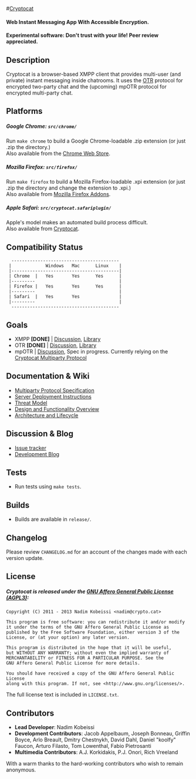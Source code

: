#[Cryptocat](https://crypto.cat)
#### Web Instant Messaging App With Accessible Encryption.
#### Experimental software: Don't trust with your life! Peer review appreciated.

## Description
Cryptocat is a browser-based XMPP client that provides multi-user (and private) instant messaging inside chatrooms. It uses the [OTR](http://www.cypherpunks.ca/otr/) protocol for encrypted two-party chat and the (upcoming) mpOTR protocol for encrypted multi-party chat.  

## Platforms
##### Google Chrome: `src/chrome/`
Run `make chrome` to build a Google Chrome-loadable .zip extension (or just .zip the directory.)  
Also available from the [Chrome Web Store](https://chrome.google.com/webstore/detail/cryptocat/gonbigodpnfghidmnphnadhepmbabhij).  
##### Mozilla Firefox: `src/firefox/`
Run `make firefox` to build a Mozilla Firefox-loadable .xpi extension (or just .zip the directory and change the extension to .xpi.)  
Also available from [Mozilla Firefox Addons](https://addons.mozilla.org/en-US/firefox/addon/cryptocat/).  
##### Apple Safari: `src/cryptocat.safariplugin/`
Apple's model makes an automated build process difficult.  
Also available from [Cryptocat](https://crypto.cat/get/cryptocat.safariextz).

## Compatibility Status
```
  -----------------------------------------
 |             Windows   Mac      Linux    |
 |-----------------------------------------|
 | Chrome  |   Yes       Yes      Yes      |
 |---------                                |
 | Firefox |   Yes       Yes      Yes      |
 |---------                                |
 | Safari  |   Yes       Yes               |
 |---------                                |
  -----------------------------------------
```  

## Goals
* XMPP **[DONE]** | [Discussion](https://github.com/cryptocat/cryptocat/issues/83), [Library](http://strophe.im)
* OTR **[DONE]** | [Discussion](https://github.com/cryptocat/cryptocat/issues/84), [Library](https://github.com/arlolra/otr)
* mpOTR | [Discussion](https://github.com/cryptocat/cryptocat/issues/82), Spec in progress. Currently relying on the [Cryptocat Multiparty Protocol](https://github.com/cryptocat/cryptocat/wiki/Multiparty-Protocol-Specification)  

## Documentation & Wiki
* [Multiparty Protocol Specification](https://github.com/cryptocat/cryptocat/wiki/Multiparty-Protocol-Specification)  
* [Server Deployment Instructions](https://github.com/cryptocat/cryptocat/wiki/Server-Deployment-Instructions)  
* [Threat Model](https://github.com/cryptocat/cryptocat/wiki/Threat-Model)  
* [Design and Functionality Overview](https://github.com/cryptocat/cryptocat/wiki/Design-and-Functionality)  
* [Architecture and Lifecycle](https://project.crypto.cat/documents/a&l.pdf)  

## Discussion & Blog
* [Issue tracker](https://github.com/cryptocat/cryptocat/issues)
* [Development Blog](https://blog.crypto.cat)  

## Tests
* Run tests using `make tests`.

## Builds
* Builds are available in `release/`.  

## Changelog
Please review `CHANGELOG.md` for an account of the changes made with each version update.  

## License
##### Cryptocat is released under the [GNU Affero General Public License (AGPL3)](https://www.gnu.org/licenses/agpl-3.0.html):  
```
Copyright (C) 2011 - 2013 Nadim Kobeissi <nadim@crypto.cat>  

This program is free software: you can redistribute it and/or modify
it under the terms of the GNU Affero General Public License as
published by the Free Software Foundation, either version 3 of the
License, or (at your option) any later version.  

This program is distributed in the hope that it will be useful,
but WITHOUT ANY WARRANTY; without even the implied warranty of
MERCHANTABILITY or FITNESS FOR A PARTICULAR PURPOSE. See the
GNU Affero General Public License for more details.  

You should have received a copy of the GNU Affero General Public License
along with this program. If not, see <http://www.gnu.org/licenses/>.
```  

The full license text is included in `LICENSE.txt`.  


## Contributors
* **Lead Developer**: Nadim Kobeissi  
* **Development Contributors**: Jacob Appelbaum, Joseph Bonneau, Griffin Boyce, Arlo Breault, Dmitry Chestnykh, David Dahl, Daniel "koolfy" Faucon, Arturo Filasto, Tom Lowenthal, Fabio Pietrosanti  
* **Multimedia Contributors**: A.J. Korkidakis, P.J. Onori, Rich Vreeland  
  
With a warm thanks to the hard-working contributors who wish to remain anonymous.
